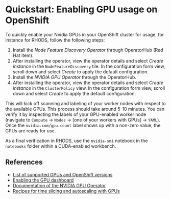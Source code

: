 # Quickstart: Enabling GPU usage on OpenShift

To quickly enable your Nvidia GPUs in your OpenShift cluster for usage, for instance for RHODS, follow the following steps:
1. Install the _Node Feature Discovery Operator_ through OperatorHub (Red Hat item).
2. After installing the operator, view the operator details and select _Create instance_ in the `NodeFeatureDiscovery` tile. In the configuration form view, scroll down and select _Create_ to apply the default configuration.
3. Install the _NVIDIA GPU Operator_ through the OperatorHub.
4. After installing the operator, view the operator details and select _Create instance_ in the `ClusterPolicy` view. In the configuration form view, scroll down and select _Create_ to apply the default configuration.

This will kick off scanning and labeling of your worker nodes with respect to the available GPUs. This process should take around 5-10 minutes. You can verify it by inspecting the labels of your GPU-enabled worker node (navigate to `Compute` -> `Nodes` -> [one of your workers with GPUs] -> `YAML`). Once the `nvidia.com/gpu.count` label shows up with a non-zero value, the GPUs are ready for use.

As a final verification in RHODS, use the `nvidia-smi` notebook in the `notebooks` folder within a CUDA-enabled workbench.

## References
- [List of supported GPUs and OpenShift versions](https://docs.nvidia.com/datacenter/cloud-native/gpu-operator/latest/platform-support.html)
- [Enabling the GPU dashboard](https://docs.nvidia.com/datacenter/cloud-native/gpu-operator/latest/openshift/enable-gpu-op-dashboard.html)
- [Documentation of the NVIDIA GPU Operator](https://docs.nvidia.com/datacenter/cloud-native/gpu-operator/latest/openshift/contents.html)
- [Recipes for time slicing and autoscaling with GPUs](https://ai-on-openshift.io/odh-rhods/nvidia-gpus/)